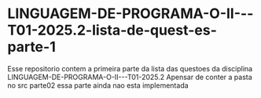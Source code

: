 # LINGUAGEM-DE-PROGRAMA-O-II---T01-2025.2-lista-de-quest-es-parte-1

Esse repositorio contem a primeira parte da lista das questoes da disciplina LINGUAGEM-DE-PROGRAMA-O-II---T01-2025.2 
Apensar de conter a pasta no src parte02 essa parte ainda nao esta implementada